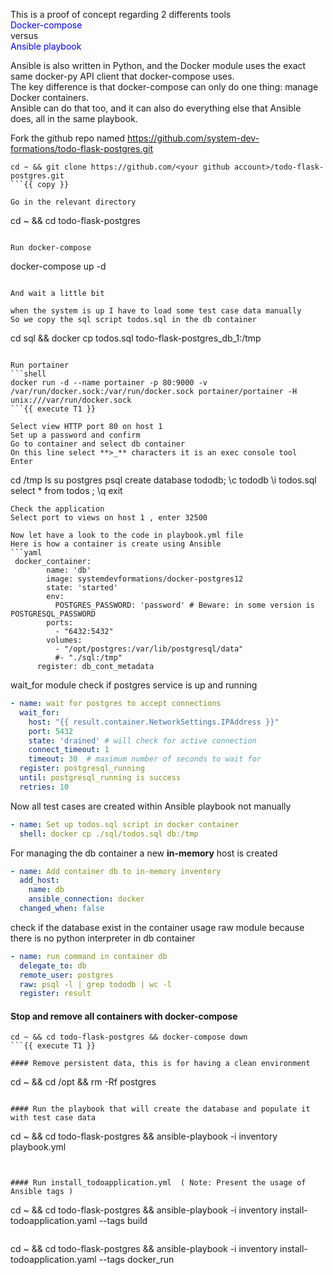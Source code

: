 This is a proof of concept regarding 2 differents tools  
<span style="color: blue;">Docker-compose</span>  
versus  
<span style="color: blue;">Ansible playbook</span>   

Ansible is also written in Python, and the Docker module uses the exact same docker-py API client that docker-compose uses.   
The key difference is that docker-compose can only do one thing: manage Docker containers.  
Ansible can do that too, and it can also do everything else that Ansible does, all in the same playbook.  


Fork the github repo named https://github.com/system-dev-formations/todo-flask-postgres.git
```
cd ~ && git clone https://github.com/<your github account>/todo-flask-postgres.git
```{{ copy }}

Go in the relevant directory 
```
cd ~ && cd todo-flask-postgres
```{{execute T1 }}

Run docker-compose 
```
docker-compose up -d 
```{{ execute T1 }}

And wait a little bit 

when the system is up I have to load some test case data manually
So we copy the sql script todos.sql in the db container  
```
cd sql && docker cp todos.sql todo-flask-postgres_db_1:/tmp 
```{{ execute T1 }}

Run portainer  
```shell
docker run -d --name portainer -p 80:9000 -v /var/run/docker.sock:/var/run/docker.sock portainer/portainer -H unix:///var/run/docker.sock 
```{{ execute T1 }}

Select view HTTP port 80 on host 1  
Set up a password and confirm   
Go to container and select db container   
On this line select **>_** characters it is an exec console tool   
Enter
``` 
cd /tmp 
ls 
su postgres 
psql
create database tododb; 
\c tododb 
\i todos.sql 
select * from todos ;
\q
exit 
```  
Check the application  
Select port to views on host 1 , enter 32500  

Now let have a look to the code in playbook.yml file       
Here is how a container is create using Ansible  
```yaml
 docker_container:
        name: 'db'
        image: systemdevformations/docker-postgres12
        state: 'started'
        env:
          POSTGRES_PASSWORD: 'password' # Beware: in some version is POSTGRESQL_PASSWORD
        ports:
          - "6432:5432"
        volumes:
          - "/opt/postgres:/var/lib/postgresql/data"
          #- "./sql:/tmp"
      register: db_cont_metadata
```
wait_for module check if postgres service is up and running 
```yaml
- name: wait for postgres to accept connections
  wait_for:
    host: "{{ result.container.NetworkSettings.IPAddress }}"
    port: 5432
    state: 'drained' # will check for active connection
    connect_timeout: 1
    timeout: 30  # maximum number of seconds to wait for
  register: postgresql_running
  until: postgresql_running is success
  retries: 10     
```
Now all test cases are created within Ansible playbook not manually
```yaml
- name: Set up todos.sql script in docker container
  shell: docker cp ./sql/todos.sql db:/tmp
```
For managing the db container a new **in-memory** host is created 
```yaml
- name: Add container db to in-memory inventory
  add_host:
    name: db
    ansible_connection: docker
  changed_when: false
```
check if the database exist in the container
usage raw module because there is no python interpreter in db container 
```yaml
- name: run command in container db
  delegate_to: db
  remote_user: postgres
  raw: psql -l | grep tododb | wc -l
  register: result 
```

#### Stop and remove all containers with docker-compose
```
cd ~ && cd todo-flask-postgres && docker-compose down 
```{{ execute T1 }}

#### Remove persistent data, this is for having a clean environment 
```
cd ~ && cd /opt && rm -Rf postgres 
```{{ execute T1 }}

#### Run the playbook that will create the database and populate it with test case data 

```
cd ~ && cd todo-flask-postgres && ansible-playbook -i inventory playbook.yml 
```{{ execute T1 }}


#### Run install_todoapplication.yml  ( Note: Present the usage of Ansible tags )

```
cd ~ && cd todo-flask-postgres && ansible-playbook -i inventory install-todoapplication.yaml --tags build
```{{ execute T1 }}

```
cd ~ && cd todo-flask-postgres && ansible-playbook -i inventory install-todoapplication.yaml --tags docker_run 
```{{ execute T1 }}
